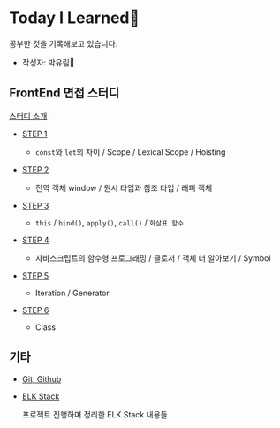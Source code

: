 # Today I Learned📒
공부한 것을 기록해보고 있습니다.

- 작성자: 박유림🧐

## FrontEnd 면접 스터디

[스터디 소개](Documents/FrontEnd-Study/README.md)

* [STEP 1](Documents/FrontEnd-Study/step1.md)
    
    - `const`와 `let`의 차이 / Scope / Lexical Scope / Hoisting
    
* [STEP 2](Documents/FrontEnd-Study/step2.md)

    - 전역 객체 window / 원시 타입과 참조 타입 / 래퍼 객체
    
* [STEP 3](Documents/FrontEnd-Study/step3.md)

    - `this` / `bind()`, `apply()`, `call()` / `화살표 함수`
    
* [STEP 4](Documents/FrontEnd-Study/step4.md)

    - 자바스크립트의 함수형 프로그래밍 / 클로저 / 객체 더 알아보기 / Symbol
    
* [STEP 5](Documents/FrontEnd-Study/step5.md)

    - Iteration / Generator

* [STEP 6](Documents/FrontEnd-Study/step6.md)

    - Class

## 기타

* [Git, Github](Documents/Git,Github/README.md)

* [ELK Stack](Documents/ELKStack/README.md)
    
    프로젝트 진행하며 정리한 ELK Stack 내용들